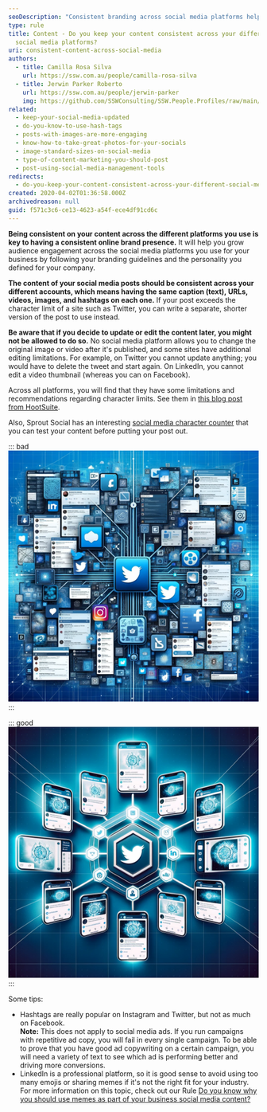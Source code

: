 ```yaml
---
seoDescription: "Consistent branding across social media platforms helps reinforce a strong online presence and boosts audience engagement. By using the same caption, URLs, videos, images, and hashtags on each platform, you create a unified brand voice that resonates with your followers."
type: rule
title: Content - Do you keep your content consistent across your different
  social media platforms?
uri: consistent-content-across-social-media
authors:
  - title: Camilla Rosa Silva
    url: https://ssw.com.au/people/camilla-rosa-silva
  - title: Jerwin Parker Roberto
    url: https://ssw.com.au/people/jerwin-parker
    img: https://github.com/SSWConsulting/SSW.People.Profiles/raw/main/Jerwin-Parker/Images/Jerwin-Parker-Profile.jpg
related:
  - keep-your-social-media-updated
  - do-you-know-to-use-hash-tags
  - posts-with-images-are-more-engaging
  - know-how-to-take-great-photos-for-your-socials
  - image-standard-sizes-on-social-media
  - type-of-content-marketing-you-should-post
  - post-using-social-media-management-tools
redirects:
  - do-you-keep-your-content-consistent-across-your-different-social-media-platforms
created: 2020-04-02T01:36:58.000Z
archivedreason: null
guid: f571c3c6-ce13-4623-a54f-ece4df91cd6c
---
```

**Being consistent on your content across the different platforms you use is key to having a consistent online brand presence.** It will help you grow audience engagement across the social media platforms you use for your business by following your branding guidelines and the personality you defined for your company.

<!--endintro-->

**The content of your social media posts should be consistent across your different accounts, which means having the same caption (text), URLs, videos, images, and hashtags on each one.** If your post exceeds the character limit of a site such as Twitter, you can write a separate, shorter version of the post to use instead.

**Be aware that if you decide to update or edit the content later, you might not be allowed to do so.** No social media platform allows you to change the original image or video after it's published, and some sites have additional editing limitations. For example, on Twitter you cannot update anything; you would have to delete the tweet and start again. On LinkedIn, you cannot edit a video thumbnail (whereas you can on Facebook).

Across all platforms, you will find that they have some limitations and recommendations regarding character limits. See them in [this blog post from HootSuite](https://blog.hootsuite.com/ideal-social-media-post-length/).

Also, Sprout Social has an interesting [social media character counter](https://sproutsocial.com/insights/social-media-character-counter/) that you can test your content before putting your post out.

::: bad
![Figure: Posting inconsistent content across social media accounts can lead to brand confusion and loss of audience engagement](Inconsistent.png)
:::

::: good
![Figure: Posting consistent content reinforces a consistent brand presence](Consistent.png)
:::

Some tips:

* Hashtags are really popular on Instagram and Twitter, but not as much on Facebook.\
  **Note:** This does not apply to social media ads. If you run campaigns with repetitive ad copy, you will fail in every single campaign. To be able to prove that you have good ad copywriting on a certain campaign, you will need a variety of text to see which ad is performing better and driving more conversions.
* LinkedIn is a professional platform, so it is good sense to avoid using too many emojis or sharing memes if it's not the right fit for your industry. For more information on this topic, check out our Rule [Do you know why you should use memes as part of your business social media content?](/do-you-know-why-you-should-use-memes-as-part-of-your-business-social-media-content)
